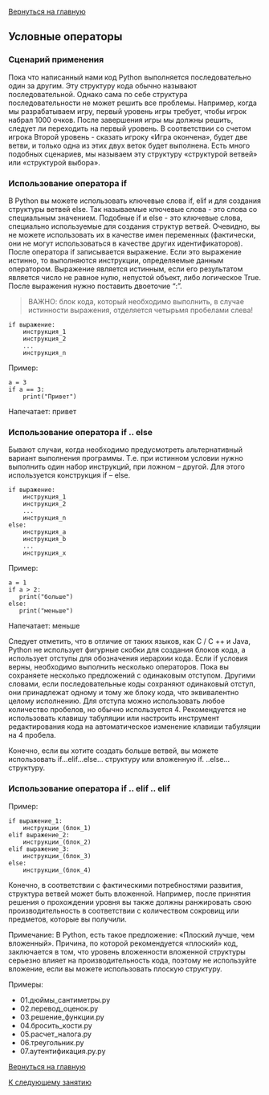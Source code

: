 [Вернуться на главную](https://github.com/BEPb/Python-100-days)


## Условные операторы

### Сценарий применения

Пока что написанный нами код Python выполняется последовательно один за другим. Эту структуру кода обычно называют 
последовательной. Однако сама по себе структура последовательности не может решить все проблемы. 
Например, когда мы разрабатываем игру, первый уровень игры требует, чтобы игрок набрал 1000 очков. После завершения 
игры мы должны решить, следует ли переходить на первый уровень. В соответствии со счетом игрока Второй уровень - 
сказать игроку «Игра окончена», будет две ветви, и только одна из этих двух веток будет выполнена. Есть много 
подобных сценариев, мы называем эту структуру «структурой ветвей» или «структурой выбора». 

### Использование оператора if
В Python вы можете использовать ключевые слова if, elif и для создания структуры ветвей else. Так называемые 
ключевые слова - это слова со специальным значением. Подобные if и else - это ключевые слова, специально используемые 
для создания структур ветвей. Очевидно, вы не можете использовать их в качестве имен переменных (фактически, они не 
могут использоваться в качестве других идентификаторов).
После оператора if записывается выражение. Если это выражение истинно, то выполняются инструкции, определяемые 
данным оператором. Выражение является истинным, если его результатом является число не равное нулю, непустой объект,
либо логическое True. После выражения нужно поставить двоеточие “:”.

>ВАЖНО: блок кода, который необходимо выполнить, в случае истинности выражения, отделяется четырьмя пробелами слева!

```buildoutcfg
if выражение:
    инструкция_1
    инструкция_2
    ...
    инструкция_n

```

Пример:
```buildoutcfg
a = 3
if a == 3:
    print("Привет")
```
Напечатает: привет


### Использование оператора if .. else
Бывают случаи, когда необходимо предусмотреть альтернативный вариант выполнения программы. Т.е. при истинном 
условии нужно выполнить один набор инструкций, при ложном – другой. Для этого используется конструкция if – else.
```buildoutcfg
if выражение:
    инструкция_1
    инструкция_2
    ...
    инструкция_n
else:
    инструкция_a
    инструкция_b
    ...
    инструкция_x

```
Пример:
```buildoutcfg
a = 1
if a > 2:
   print("больше")
else:
   print("меньше")
```
Напечатает: меньше

Следует отметить, что в отличие от таких языков, как C / C ++ и Java, Python не использует фигурные скобки для 
создания блоков кода, а использует отступы для обозначения иерархии кода. Если if условия верны, необходимо 
выполнить несколько операторов. Пока вы сохраняете несколько предложений с одинаковым отступом. Другими словами, 
если последовательные коды сохраняют одинаковый отступ, они принадлежат одному и тому же блоку кода, что 
эквивалентно целому исполнению. Для отступа можно использовать любое количество пробелов, но обычно используется 4. 
Рекомендуется не использовать клавишу табуляции или настроить инструмент редактирования кода на автоматическое 
изменение клавиши табуляции на 4 пробела.

Конечно, если вы хотите создать больше ветвей, вы можете использовать if...elif...else... структуру или вложенную if.
..else... структуру.

### Использование оператора if .. elif .. elif
Пример:
```buildoutcfg
if выражение_1:
    инструкции_(блок_1)
elif выражение_2:
    инструкции_(блок_2)
elif выражение_3:
    инструкции_(блок_3)
else:
    инструкции_(блок_4)
```

Конечно, в соответствии с фактическими потребностями развития, структура ветвей может быть вложенной. Например, 
после принятия решения о прохождении уровня вы также должны ранжировать свою производительность в соответствии с 
количеством сокровищ или предметов, которые вы получили.

Примечание: В Python, есть такое предложение: «Плоский лучше, чем вложенный». Причина, по которой рекомендуется 
«плоский» код, заключается в том, что уровень вложенности вложенной структуры серьезно влияет на производительность 
кода, поэтому не используйте вложение, если вы можете использовать плоскую структуру.

Примеры: 
* 01.дюймы_сантиметры.py
* 02.перевод_оценок.py
* 03.решение_функции.py
* 04.бросить_кости.py
* 05.расчет_налога.py
* 06.треугольник.py
* 07.аутентификация.py.py


[Вернуться на главную](https://github.com/BEPb/Python-100-days)

[К следующему занятию](https://github.com/BEPb/Python-100-days/tree/master/%D0%94%D0%B5%D0%BD%D1%8C%2001-15/%D0%94%D0%B5%D0%BD%D1%8C%2004/README.md)



